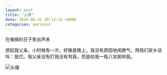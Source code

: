 ```yaml
---
layout: post
title: "上扬"
date: 2016-08-31 20:12:12 +0800
categories: personal
---
```

在难搞的日子笑出声来  

想起我父亲，小时候有一次，好像是晚上，我没有原因地闹脾气，用我们家乡话叫：放烂。我父亲没有打我没有骂我，而是给我一瓶八宝粥哄我。  

![头像](https://raw.githubusercontent.com/qiuhaidong/qiuhaidong.github.com/source/source/images/%E8%83%A1%E5%AD%90%E5%A4%B4%E5%83%8F.jpg)  
